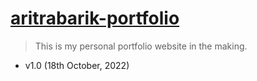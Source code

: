 # [aritrabarik-portfolio](https://aritrabarik-portfolio.netlify.app/)

> This is my personal portfolio website in the making.

- v1.0 (18th October, 2022)
